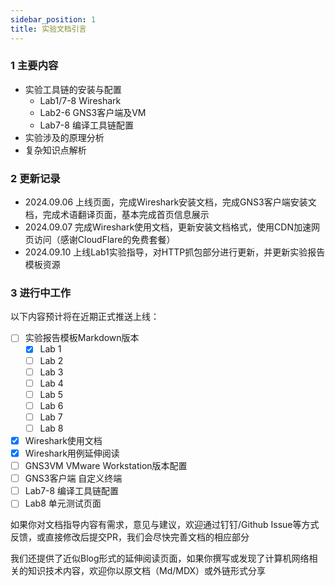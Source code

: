 ```yaml
---
sidebar_position: 1
title: 实验文档引言
---
```


### 1 主要内容

* 实验工具链的安装与配置
  * Lab1/7-8 Wireshark
  * Lab2-6 GNS3客户端及VM
  * Lab7-8 编译工具链配置
* 实验涉及的原理分析
* 复杂知识点解析

### 2 更新记录
* 2024.09.06 上线页面，完成Wireshark安装文档，完成GNS3客户端安装文档，完成术语翻译页面，基本完成首页信息展示
* 2024.09.07 完成Wireshark使用文档，更新安装文档格式，使用CDN加速网页访问（感谢CloudFlare的免费套餐）
* 2024.09.10 上线Lab1实验指导，对HTTP抓包部分进行更新，并更新实验报告模板资源

### 3 进行中工作
以下内容预计将在近期正式推送上线：
- [ ] 实验报告模板Markdown版本
  - [x] Lab 1
  - [ ] Lab 2
  - [ ] Lab 3
  - [ ] Lab 4
  - [ ] Lab 5
  - [ ] Lab 6
  - [ ] Lab 7
  - [ ] Lab 8
- [x] Wireshark使用文档
- [x] Wireshark用例延伸阅读
- [ ] GNS3VM VMware Workstation版本配置
- [ ] GNS3客户端 自定义终端
- [ ] Lab7-8 编译工具链配置
- [ ] Lab8 单元测试页面

如果你对文档指导内容有需求，意见与建议，欢迎通过钉钉/Github Issue等方式反馈，或直接修改后提交PR，我们会尽快完善文档的相应部分

我们还提供了近似Blog形式的延伸阅读页面，如果你撰写或发现了计算机网络相关的知识技术内容，欢迎你以原文档（Md/MDX）或外链形式分享